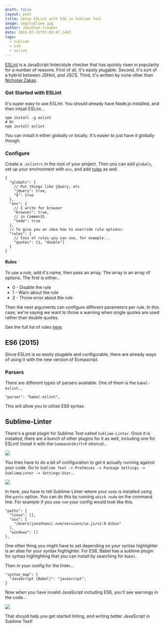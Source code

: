 ```yaml
---
draft: false
layout: post
title: Setup ESLint with ES6 in Sublime Text
image: img/sublime.jpg
author: Jonathan Creamer
date: 2015-07-31T07:03:47.149Z
tags: 
  - sublime
  - es6
  - eslint
---
```


[ESLint](http://eslint.org/) is a JavaScript linter/style checker that has quickly risen in popularity for a number of reasons. First of all, it's easily plugable. Second, it's sort of a hybrid between JSHint, and JSCS. Third, it's written by none other than [Nicholas Zakas](https://twitter.com/slicknet).

### Get Started with ESLint
It's super easy to use ESLint. You should already have Node.js installed, and then intsall ESLint...

```
npm install -g eslint
# Or
npm install eslint
```

You can install it either globally or locally. It's easier to just have it globally though.

### Configure
Create a `.eslintrc` in the root of your project. Then you can add `globals`, set up your environment with `env`, and add [rules](http://eslint.org/docs/rules/) as well.

```prettyprint lang-js
{
  "globals": {
    // Put things like jQuery, etc
    "jQuery": true,
    "$": true
  },
  "env": {
    // I write for browser
    "browser": true,
    // in CommonJS
    "node": true
  },
  // To give you an idea how to override rule options:
  "rules": {
    // Tons of rules you can use, for example...
    "quotes": [1, "double"]
  }
}
```

#### Rules
To use a rule, add it's name, then pass an array. The array is an array of options. The first is either...

* 0 - Disable the rule
* 1 - Warn about the rule
* 2 - Throw error about the rule

Then the next arguments can configure different parameters per rule. In this case, we're saying we want to throw a warning when single quotes are used rather than double quotes.

See the full list of rules [here](http://eslint.org/docs/rules/).

## ES6 (2015)
Since ESLint is so easily plugable and configurable, there are already ways of using it with the new version of Ecmascript.

### Parsers
There are different types of parsers available. One of them is the `babel-eslint`...

```prettyprint lang-js
"parser": "babel-eslint",
```
 
 This will allow you to utilize ES6 syntax.
 
## Sublime-Linter
There's a great plugin for Sublime Text called `Sublime-Linter`. Once it is installed, there are a bunch of other plugins for it as well, including one for ESLint! Install it with the `Command+Shift+P` shorcut...

![](http://d.pr/i/12f6i+)

You then have to do a bit of configuration to get it actually running against your code. Go to `Sublime Text -> Prefences -> Package Settings -> SublimeLinter -> Settings-User`...

![](http://d.pr/i/TtXN+)

In here, you have to tell Sublime-Linter where your `node` is installed using the `paths` option. You can do this by running `which node` on the command line. For example if you use `nvm` your config would look like this.

```prettyprint lang-json
"paths": {
  "linux": [],
  "osx": [
    "/Users/jonathanc/.nvm/versions/io.js/v2.0.0/bin"
  ],
  "windows": []
},
```

One other thing you might have to set depending on your syntax highlighter is an alias for your syntax highlighter. For ES6, Babel has a sublime plugin for syntax highlighting that you can install by searching for `Babel`.

Then in your config for the linter...

```prettyprint lang-json
"syntax_map": {
  "JavaScript (Babel)": "javascript",
}
```

Now when you have invalid JavaScript including ES6, you'll see warnings in the code...

![](http://d.pr/i/10oU3+)

That should help you get started linting, and writing better JavaScript in Sublime Text!
